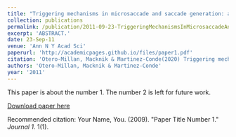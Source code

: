 ```yaml
---
title: "Triggering mechanisms in microsaccade and saccade generation: a novel proposal."
collection: publications
permalink: /publication/2011-09-23-TriggeringMechanismsInMicrosaccadeAndSaccadeGeneration_ANovelPr
excerpt: 'ABSTRACT.'
date: 23-Sep-11
venue: 'Ann N Y Acad Sci'
paperurl: 'http://academicpages.github.io/files/paper1.pdf'
citation: 'Otero-Millan, Macknik & Martinez-Conde(2020) Triggering mechanisms in microsaccade and saccade generation: a novel proposal.. Ann N Y Acad Sci. 2011 Sep;1233:107-16. '
authors: 'Otero-Millan, Macknik & Martinez-Conde'
year: '2011'
---
```

This paper is about the number 1. The number 2 is left for future work.

[Download paper here](http://academicpages.github.io/files/paper1.pdf)

Recommended citation: Your Name, You. (2009). "Paper Title Number 1." <i>Journal 1</i>. 1(1).

